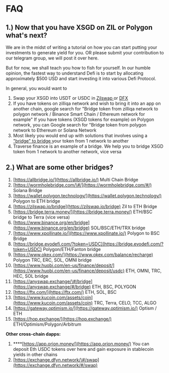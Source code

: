 # FAQ

## 1.\) Now that you have XSGD on ZIL or Polygon what's next? 

We are in the midst of writing a tutorial on how you can start putting your investments to generate yield for you. OR please submit your contribution to our telegram group, we will post it over here. 

But for now, we shall teach you how to fish for yourself. In our humble opinion, the fastest way to understand Defi is to start by allocating approximately $500 USD and start investing it into various Defi Protocol. 

In general, you would want to 

1. Swap your XSGD into USDT or USDC in [Zilswap ](https://zilswap.io/)or [DFX](https://dfx.finance/) 
2. If you have tokens on zilliqa network and wish to bring it into an app on another chain, google search for "Bridge token from zilliqa network to polygon network / Binance Smart Chain / Ethereum network for example"    If you have tokens \(XSGD tokens for example\) on Polygon network, you can Google search for "Bridge token from polygon network to Ethereum or Solana Network 
3. Most likely you would end up with solutions that involves using a ["bridge" to bridge ](https://autofarm.gitbook.io/autofarm-network/how-tos/bridge-assets)your token from 1 network to another 
4. Traverse finance is an example of a bridge. We help you to bridge XSGD token from 1 network to another network, vice versa





## 2.\) What are some other bridges?

1. [https://allbridge.io/](https://allbridge.io/)  Multi Chain Bridge 
2. [https://wormholebridge.com/\#/](https://wormholebridge.com/#/) Solana Bridge 
3. [https://wallet.polygon.technology/](https://wallet.polygon.technology/) Polygon to ETH bridge
4. [https://zilswap.io/bridge](https://zilswap.io/bridge) Zil to ETH Bridge 
5. [https://bridge.terra.money/](https://bridge.terra.money/) ETH/BSC bridge to Terra \(vice versa\)
6. [https://www.binance.org/en/bridge](https://www.binance.org/en/bridge) SOL/BSC/ETH/TRX bridge 
7. [https://www.xpollinate.io/](https://www.xpollinate.io/) Polygon to BSC Bridge 
8. [https://bridge.evodefi.com/?token=USDC](https://bridge.evodefi.com/?token=USDC) Polygon/ETH/Fanton bridge
9. [https://www.okex.com/](https://www.okex.com/balance/recharge)  Polygon  TRC, ERC, SOL, OMNI bridge 
10.  [https://www.huobi.com/en-us/finance/deposit/](https://www.huobi.com/en-us/finance/deposit/usdc) ETH, OMNI, TRC, HEC, SOL bridge 
11. [https://anyswap.exchange/\#/bridge](https://anyswap.exchange/#/bridge) ETH, BSC, POLYGON
12. [https://ftx.com/](https://ftx.com/) ETH, SOL, BSC
13. [https://www.kucoin.com/assets/coin](https://www.kucoin.com/assets/coin) TRC, Terra, CELO, TCC, ALGO
14. [https://gateway.optimism.io/](https://gateway.optimism.io/) Optism / ETH
15. [https://hop.exchange/](https://hop.exchange/) ETH/Optimism/Polygon/Arbitrum

**Other cross-chain dapps:**

1. \*\*\*\*[https://app.orion.money/](https://app.orion.money/) You can deposit Eth USDC tokens over here and gain exposure in stablecoin yields in other chains 
2. [https://exchange.dfyn.network/\#/swap](https://exchange.dfyn.network/#/swap) 

















 



